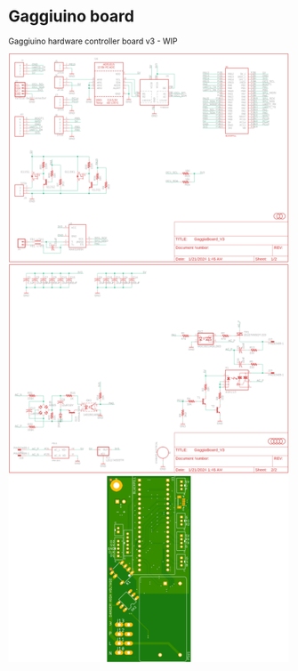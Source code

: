 # Gaggiuino board

Gaggiuino hardware controller board v3 - WIP

![GaggiaBoard_V3_s1](https://github.com/banoz/CoffeeHat/blob/main/Hardware/GaggiaBoard_V3/EAGLE/Exports/GaggiaBoard_V3_s1.png)
![GaggiaBoard_V3_s2](https://github.com/banoz/CoffeeHat/blob/main/Hardware/GaggiaBoard_V3/EAGLE/Exports/GaggiaBoard_V3_s2.png)
![GaggiaBoard_V3_top](https://github.com/banoz/CoffeeHat/blob/main/Hardware/GaggiaBoard_V3/EAGLE/Exports/GaggiaBoard_V3_top.png)
